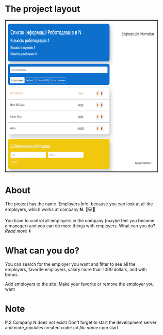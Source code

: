 # The project layout 
<img src="/github materials/layout.jpg" height="500px" width="808"/>

# About
The project has the name 'Employers Info' because you can look at all the employers, 
which works at company <b>N</b>. 👀💻🏢 

You have to control all employers in the company (maybe feel you become a manager) and you can do more things with employers. 
What can you do? <i>Read more</i> ⬇


# What can you do?
You can search for the employer you want and filter to see all the employers, favorite employers, salary more than 1000 dollars, and with bonus.

Add employers to the site. Make your favorite or remove the employer you want

# Note
P.S Company N does not exist)
Don't forget to start the development server and node_modules created
code: 
cd *file name* 
npm start 
